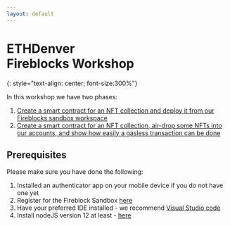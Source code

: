 ```yaml
---
layout: default
---
```


# ETHDenver<br>Fireblocks Workshop
{: style="text-align: center; font-size:300%"}

In this workshop we have two phases:
1. [Create a smart contract for an NFT collection and deploy it from our Fireblocks sandbox workspace](./creating-an-nft-on-fireblocks)
2. [Create a smart contract for an NFT collection, air-drop some NFTs into our accounts, and show how easily a gasless transaction can be done](./creating-a-gasless-nft-marketplace)

## Prerequisites 

Please make sure you have done the following:
1. Installed an authenticator app on your mobile device if you do not have one yet
2. Register for the Fireblock Sandbox [here](https://info.fireblocks.com/ethdenver-sandbox)
3. Have your preferred IDE installed - we recommend [Visual Studio code](https://code.visualstudio.com/)
4. Install nodeJS version 12 at least - [here](https://nodejs.org/en/download/)


